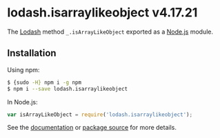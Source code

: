 # lodash.isarraylikeobject v4.17.21

The [Lodash](https://lodash.com/) method `_.isArrayLikeObject` exported as a [Node.js](https://nodejs.org/) module.

## Installation

Using npm:
```bash
$ {sudo -H} npm i -g npm
$ npm i --save lodash.isarraylikeobject
```

In Node.js:
```js
var isArrayLikeObject = require('lodash.isarraylikeobject');
```

See the [documentation](https://lodash.com/docs#isArrayLikeObject) or [package source](https://github.com/lodash/lodash/blob/4.17.21-npm-packages/lodash.isarraylikeobject) for more details.
